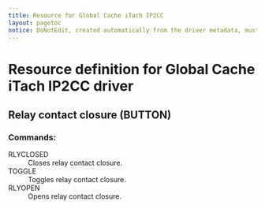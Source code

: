 ```yaml
---
title: Resource for Global Cache iTach IP2CC
layout: pagetoc
notice: DoNotEdit, created automatically from the driver metadata, must be updated on the driver itself
---
```

# Resource definition for Global Cache iTach IP2CC driver
## Relay contact closure (BUTTON)

### Commands: 

<dl>

<dt>RLYCLOSED</dt><dd>Closes relay contact closure.</dd>
<dt>TOGGLE</dt><dd>Toggles relay contact closure.</dd>
<dt>RLYOPEN</dt><dd>Opens relay contact closure.</dd>
</dl>
